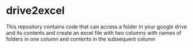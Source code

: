 # drive2excel
This repository contains code that can access a folder in your google drive and its contents and create an excel file with two columns with names of folders in one column and contents in the subsequent column

